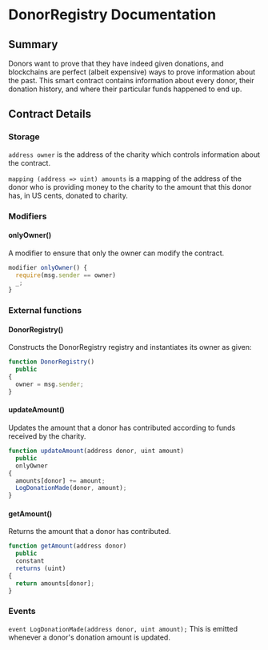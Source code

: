 # DonorRegistry Documentation

## Summary

Donors want to prove that they have indeed given donations, and blockchains are perfect (albeit expensive) ways to prove information about the past. This smart contract contains information about every donor, their donation history, and where their particular funds happened to end up.

## Contract Details

### Storage

`address owner` is the address of the charity which controls information about the contract.

`mapping (address => uint) amounts` is a mapping of the address of the donor who is providing money to the charity to the amount that this donor has, in US cents, donated to charity.

### Modifiers

#### onlyOwner()

A modifier to ensure that only the owner can modify the contract.

```javascript
modifier onlyOwner() {
  require(msg.sender == owner)
  _;
}
```

### External functions

#### DonorRegistry()

Constructs the DonorRegistry registry and instantiates its owner as given:

```javascript
function DonorRegistry()
  public
{
  owner = msg.sender;
}
```

#### updateAmount()

Updates the amount that a donor has contributed according to funds received by the charity.

```javascript
function updateAmount(address donor, uint amount)
  public
  onlyOwner
{
  amounts[donor] += amount;
  LogDonationMade(donor, amount);
}
```

#### getAmount()

Returns the amount that a donor has contributed.

```javascript
function getAmount(address donor)
  public
  constant
  returns (uint)
{
  return amounts[donor];
}
```

### Events

`event LogDonationMade(address donor, uint amount);` This is emitted whenever a donor's donation amount is updated.
